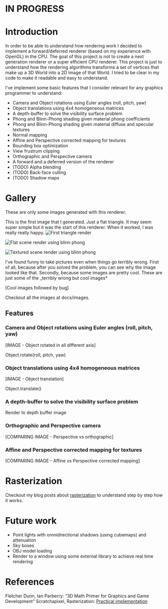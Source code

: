 # IN PROGRESS

# Introduction

In order to be able to understand how rendering work I decided to implement a forward/deferred renderer (based on my experience with OpenGL) in the CPU. The goal of this project is not to create a next generation renderer or a super efficient CPU renderer. This project is just to understand how the rendering algorithms transforms a set of vertices that make up a 3D World into a 2D image of that World. I tried to be clear in my code to make it readable and easy to understand.

I've implement some basic features that I consider relevant for any graphics programmer to understand:
* Camera and Object rotations using Euler angles (roll, pitch, yaw)
* Object translations using 4x4 homogeneous matrices
* A depth-buffer to solve the visibility surface problem
* Phong and Blinn-Phong shading given material phong coefficients
* Phong and Blinn-Phong shading given material diffuse and specular textures
* Normal mapping
* Affine and Perspective corrected mapping for textures
* Bounding box optimization
* View frustrum clipping
* Orthographic and Perspective camera
* A forward and a deferred version of the renderer
* (TODO) Alpha blending
* (TODO) Back-face culling
* (TODO) Shadow maps

# Gallery

These are only some images generated with this renderer.

This is the first image that I generated. Just a flat triangle. It may seem super simple but it was the start of this renderer. When it worked, I was really really happy.
![First triangle render](https://github.com/mtrebi/Rasterizer/blob/master/docs/images/first_render.bmp "First triangle render")



![Flat scene render using blinn phong](https://github.com/mtrebi/Rasterizer/blob/master/docs/images/render_flat_scene_blinn_phong.bmp "Flat scene render using blinn phong")

![Textured scene render using blinn phong](https://github.com/mtrebi/Rasterizer/blob/master/docs/images/render_textured_scene_blinn_phong.bmp "Textured scene render using blinn phong")


I've found funny to take pictures even when things go terribly wrong. First of all, because after you solved the problem, you can see why the image looked like that. Secondly, because some images are pretty cool. These are just some of the _terribly wrong but cool images* 


[Cool images followed by bug]






Checkout all the images at docs/images. 

## Features

### Camera and Object rotations using Euler angles (roll, pitch, yaw)

[IMAGE - Object rotated in all different axis]

Object.rotate(roll, pitch, yaw)

###  Object translations using 4x4 homogeneous matrices

[IMAGE - Object translation]

Object.translate()


### A depth-buffer to solve the visibility surface problem

Render to depth buffer image


### Orthographic and Perspective camera

[COMPARING IMAGE - Perspective vs orthographic]

### Affine and Perspective corrected mapping for textures

[COMPARING IMAGE - Affine vs Perspective corrected mapping]

# Rasterization

Checkout my blog posts about [rasterization](https://gamesandgraphicsdev.blogspot.com.es/2017/02/rasterization-i-overview.html) to understand step by step how it works.

# Future work

* Point lights with omnidirectional shadows (using cubemaps) and attenuation
* Sky boxes
* OBJ model loading
* Render to a window using some external library to achieve real time rendering

# References

Fletcher Dunn, Ian Parberry: “3D Math Primer for Graphics and Game Development"
Scratchapixel, Rasterization: [Practical implementation](https://www.scratchapixel.com/lessons/3d-basic-rendering/rasterization-practical-implementation/overview-rasterization-algorithm)
